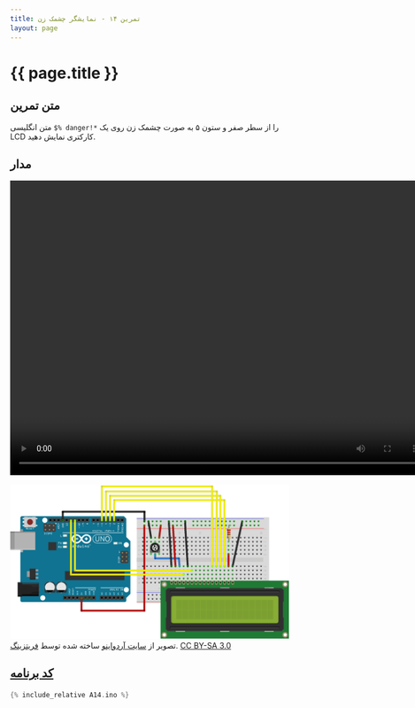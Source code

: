 ```yaml
---
title: تمرین ۱۴ - نمایشگر چشمک زن
layout: page
---
```


# {{ page.title }}

## متن تمرین

متن انگلیسی `$% danger!*` را از سطر صفر و ستون ۵ به صورت چشمک زن روی یک LCD کارکتری نمایش دهید.

## مدار

<video autoplay="autoplay" loop="loop" width="754" height="532">
<source src="video.mp4" type="video/mp4" />
<img src="picture.jpg" width="754" height="532" />
</video>

![اتصالات ال‌سی‌دی به برد آردواینو - Arduino.cc (CC BY-SA)](../A13/LCD_Base_bb_Fritz.png)
تصویر از [سایت آردواینو](https://www.arduino.cc/en/Tutorial/HelloWorld) ساخته شده توسط [فریتزینگ](http://fritzing.org). [CC BY-SA 3.0](https://www.arduino.cc/en/Main/CopyrightNotice)
## [کد برنامه](A14.ino)

```c
{% include_relative A14.ino %}
```
